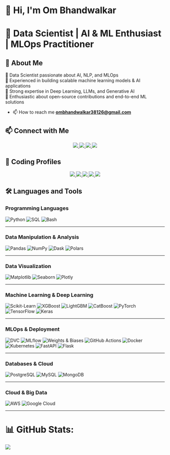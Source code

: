 
# 👋 Hi, I'm Om Bhandwalkar  


# 🚀 Data Scientist | AI & ML Enthusiast | MLOps Practitioner  


## 👋 About Me  
🔹 Data Scientist passionate about AI, NLP, and MLOps  
🔹 Experienced in building scalable machine learning models & AI applications  
🔹 Strong expertise in Deep Learning, LLMs, and Generative AI  
🔹 Enthusiastic about open-source contributions and end-to-end ML solutions  


- 📫 How to reach me **ombhandwalkar38126@gmail.com**


## 📫 Connect with Me  

<p align="center">
  <a href="https://www.linkedin.com/in/om-bhandwalkar-867928261/" target="_blank">
    <img src="https://img.shields.io/badge/LinkedIn-0A66C2?style=for-the-badge&logo=linkedin&logoColor=white" />
  </a>
  <a href="https://huggingface.co/OmBhandwalkar" target="_blank">
    <img src="https://img.shields.io/badge/Hugging%20Face-FFCC00?style=for-the-badge&logo=huggingface&logoColor=white" />
  </a>
  <a href="https://www.kaggle.com/e29ombhandwalkar" target="_blank">
    <img src="https://img.shields.io/badge/Kaggle-20BEFF?style=for-the-badge&logo=kaggle&logoColor=white" />
  </a>
  <a href="https://github.com/Ombhandwalkar" target="_blank">
    <img src="https://img.shields.io/badge/GitHub-181717?style=for-the-badge&logo=github&logoColor=white" />
  </a>
</p>


## 🚀 Coding Profiles  

<p align="center">
  <a href="https://leetcode.com/u/ombhandwalkar38126/" target="_blank">
    <img src="https://img.shields.io/badge/LeetCode-FFA116?style=for-the-badge&logo=leetcode&logoColor=white" />
  </a>
  <a href="https://www.hackerrank.com/profile/ombhandwalkar381" target="_blank">
    <img src="https://img.shields.io/badge/HackerRank-2EC866?style=for-the-badge&logo=hackerrank&logoColor=white" />
  </a>
  <a href="https://platform.stratascratch.com/user/OmBhandwalkar" target="_blank">
    <img src="https://img.shields.io/badge/StrataScratch-000000?style=for-the-badge&logo=codeforces&logoColor=white" />
  </a>
  <a href="https://www.interviewbit.com/profile/om-bhandwalkar/" target="_blank">
    <img src="https://img.shields.io/badge/InterviewBit-1E90FF?style=for-the-badge&logo=codechef&logoColor=white" />
  </a>
 <a href="https://codolio.com/profile/ombhandwalkar" target="_blank">
    <img src="https://img.shields.io/badge/Codolio-FF4500?style=for-the-badge&logo=codeforces&logoColor=white" />
</a>

</p>


## 🛠️ Languages and Tools
### **Programming Languages**
![Python](https://img.shields.io/badge/Python-3776AB?style=for-the-badge&logo=python&logoColor=white)
![SQL](https://img.shields.io/badge/SQL-4479A1?style=for-the-badge&logo=postgresql&logoColor=white)
![Bash](https://img.shields.io/badge/Bash-4EAA25?style=for-the-badge&logo=gnu-bash&logoColor=white)

---

### **Data Manipulation & Analysis**
![Pandas](https://img.shields.io/badge/Pandas-150458?style=for-the-badge&logo=pandas&logoColor=white)
![NumPy](https://img.shields.io/badge/NumPy-013243?style=for-the-badge&logo=numpy&logoColor=white)
![Dask](https://img.shields.io/badge/Dask-EE6A21?style=for-the-badge&logo=dask&logoColor=white)
![Polars](https://img.shields.io/badge/Polars-2E7EEA?style=for-the-badge&logo=polars&logoColor=white)

---

### **Data Visualization**
![Matplotlib](https://img.shields.io/badge/Matplotlib-11557C?style=for-the-badge&logo=matplotlib&logoColor=white)
![Seaborn](https://img.shields.io/badge/Seaborn-3776AB?style=for-the-badge&logo=python&logoColor=white)
![Plotly](https://img.shields.io/badge/Plotly-3F4F75?style=for-the-badge&logo=plotly&logoColor=white)

---

### **Machine Learning & Deep Learning**
![Scikit-Learn](https://img.shields.io/badge/Scikit--Learn-F7931E?style=for-the-badge&logo=scikit-learn&logoColor=white)
![XGBoost](https://img.shields.io/badge/XGBoost-AA4A44?style=for-the-badge&logo=xgboost&logoColor=white)
![LightGBM](https://img.shields.io/badge/LightGBM-2E8B57?style=for-the-badge&logo=lightgbm&logoColor=white)
![CatBoost](https://img.shields.io/badge/CatBoost-FF6F00?style=for-the-badge&logo=catboost&logoColor=white)
![PyTorch](https://img.shields.io/badge/PyTorch-EE4C2C?style=for-the-badge&logo=pytorch&logoColor=white)
![TensorFlow](https://img.shields.io/badge/TensorFlow-FF6F00?style=for-the-badge&logo=tensorflow&logoColor=white)
![Keras](https://img.shields.io/badge/Keras-D00000?style=for-the-badge&logo=keras&logoColor=white)

---

### **MLOps & Deployment**
![DVC](https://img.shields.io/badge/DVC-945DD6?style=for-the-badge&logo=dvc&logoColor=white)
![MLflow](https://img.shields.io/badge/MLflow-0194E2?style=for-the-badge&logo=mlflow&logoColor=white)
![Weights & Biases](https://img.shields.io/badge/Weights%20&%20Biases-FFBE00?style=for-the-badge&logo=wandb&logoColor=black)
![GitHub Actions](https://img.shields.io/badge/GitHub%20Actions-2088FF?style=for-the-badge&logo=github-actions&logoColor=white)
![Docker](https://img.shields.io/badge/Docker-2496ED?style=for-the-badge&logo=docker&logoColor=white)
![Kubernetes](https://img.shields.io/badge/Kubernetes-326CE5?style=for-the-badge&logo=kubernetes&logoColor=white)
![FastAPI](https://img.shields.io/badge/FastAPI-009688?style=for-the-badge&logo=fastapi&logoColor=white)
![Flask](https://img.shields.io/badge/Flask-000000?style=for-the-badge&logo=flask&logoColor=white)

---

### **Databases & Cloud**
![PostgreSQL](https://img.shields.io/badge/PostgreSQL-316192?style=for-the-badge&logo=postgresql&logoColor=white)
![MySQL](https://img.shields.io/badge/MySQL-4479A1?style=for-the-badge&logo=mysql&logoColor=white)
![MongoDB](https://img.shields.io/badge/MongoDB-47A248?style=for-the-badge&logo=mongodb&logoColor=white)


---

### **Cloud & Big Data**
![AWS](https://img.shields.io/badge/AWS-232F3E?style=for-the-badge&logo=amazon-aws&logoColor=white)
![Google Cloud](https://img.shields.io/badge/Google%20Cloud-4285F4?style=for-the-badge&logo=google-cloud&logoColor=white)

---


# 📊 GitHub Stats:
<!--![](https://github-readme-stats.vercel.app/api?username=Ombhandwalkar&theme=dark&hide_border=false&include_all_commits=true&count_private=true)<br/>
![](https://github-readme-streak-stats.herokuapp.com/?user=Ombhandwalkar&theme=dark&hide_border=false)<br/> -->
![](https://github-readme-stats.vercel.app/api/top-langs/?username=Ombhandwalkar&theme=dark&hide_border=false&include_all_commits=true&count_private=true&layout=compact)


<!-- Proudly created with GPRM ( https://gprm.itsvg.in ) -->
